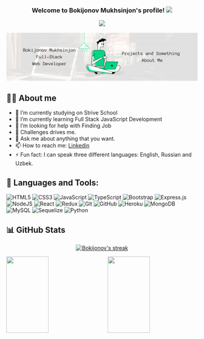 <h3 align="center">
  Welcome to Bokijonov Mukhsinjon's profile!
  <img src="https://media.giphy.com/media/hvRJCLFzcasrR4ia7z/giphy.gif" width="28">
</h3>

<p align="center">
  <a href="https://github.com/DenverCoder1/readme-typing-svg"><img src="https://readme-typing-svg.herokuapp.com?color=%2336BCF7&lines=Full-stack+web+developer;Always+learning+new+things;2%2B+years+of+coding+experince&font=Fira%20Code&center=true&width=440&height=45&color=f75c7e&vCenter=true&size=22"></a>
</p>

![Design and Development](https://github.com/BokijonovM/BokijonovM/blob/main/Green%20and%20White%20Technology%20LinkedIn%20Banner.png)

## 🙋‍♂️ About me

- 🔭 I’m currently studying on Strive School
- 🌱 I’m currently learning Full Stack JavaScript Development
- 🤔 I’m looking for help with Finding Job
- 👯 Challenges drives me.
- 💬 Ask me about anything that you want.
- 📫 How to reach me: [Linkedin](https://www.linkedin.com/in/bokijonov/)
- ⚡ Fun fact: I can speak three different languages: English, Russian and Uzbek.

## 🚀 Languages and Tools:

![HTML5](https://img.shields.io/badge/html5-%23E34F26.svg?style=for-the-badge&logo=html5&logoColor=white)
![CSS3](https://img.shields.io/badge/css3-%231572B6.svg?style=for-the-badge&logo=css3&logoColor=white)
![JavaScript](https://img.shields.io/badge/javascript-%23323330.svg?style=for-the-badge&logo=javascript&logoColor=%23F7DF1E)
![TypeScript](https://img.shields.io/badge/typescript-%23007ACC.svg?style=for-the-badge&logo=typescript&logoColor=white)
![Bootstrap](https://img.shields.io/badge/bootstrap-%23563D7C.svg?style=for-the-badge&logo=bootstrap&logoColor=white)
![Express.js](https://img.shields.io/badge/express.js-%23404d59.svg?style=for-the-badge&logo=express&logoColor=%2361DAFB)
![NodeJS](https://img.shields.io/badge/node.js-6DA55F?style=for-the-badge&logo=node.js&logoColor=white)
![React](https://img.shields.io/badge/react-%2320232a.svg?style=for-the-badge&logo=react&logoColor=%2361DAFB)
![Redux](https://img.shields.io/badge/redux-%23593d88.svg?style=for-the-badge&logo=redux&logoColor=white)
![Git](https://img.shields.io/badge/git-%23F05033.svg?style=for-the-badge&logo=git&logoColor=white)
![GitHub](https://img.shields.io/badge/github-%23121011.svg?style=for-the-badge&logo=github&logoColor=white)
![Heroku](https://img.shields.io/badge/heroku-%23430098.svg?style=for-the-badge&logo=heroku&logoColor=white)
![MongoDB](https://img.shields.io/badge/MongoDB-%234ea94b.svg?style=for-the-badge&logo=mongodb&logoColor=white)
![MySQL](https://img.shields.io/badge/mysql-%2300f.svg?style=for-the-badge&logo=mysql&logoColor=white)
![Sequelize](https://img.shields.io/badge/Sequelize-52B0E7?style=for-the-badge&logo=Sequelize&logoColor=white)
![Python](https://img.shields.io/badge/python-3670A0?style=for-the-badge&logo=python&logoColor=ffdd54)


## 📊 GitHub Stats

<p align="center">
    <a href="https://github.com/BokijonovM/github-readme-streak-stats">
        <img title="🔥 Get streak stats for your profile at git.io/streak-stats" alt="Bokijonov's streak" src="http://github-readme-streak-stats.herokuapp.com?user=bokijonovm&theme=react&date_format=M%20j%5B%2C%20Y%5D"/>
    </a>
</p>




<img align="left" width="47%" height="200px" src="https://awesome-github-stats.azurewebsites.net/user-stats/bokijonovm?cardType=level&theme=react"/>

<img align="right" width="47%" height="200px" src="https://github-readme-stats.vercel.app/api/top-langs/?username=bokijonovm&layout=compact&cardType=level&theme=react"/>

